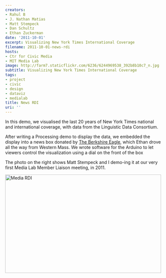```yaml
---
creators:
- Rahul B
- J. Nathan Matias
- Matt Stempeck
- Dan Schultz
- Ethan Zuckerman
date: '2011-10-01'
excerpt: Visualizing New York Times International Coverage
filename: 2011-10-01-news-rdi
hosts:
- Ctr for Civic Media
- MIT Media Lab
image: http://farm7.staticflickr.com/6236/6244969538_392b8b10c7_n.jpg
subtitle: Visualizing New York Times International Coverage
tags:
- project
- civic
- design
- dataviz
- medialab
title: News RDI
uri: ''
---
```


<p>In this demo, we visualised the last 20 years of New York Times national and international coverage, with data from the Linguistic Data Consortium.</p>

<p>After writing a Processing demo to display the data, we embedded the display into a news box donated by <a href="http://www.berkshireeagle.com/" rel="nofollow">The Berkshire Eagle</a>, which Ethan drove all the way from Western Mass. We wrote software for the Arduino to let viewers control the visualization using a dial on the front of the box</p>

<p>The photo on the right shows Matt Stempeck and I demo-ing it at our very first Media Lab Member Liaison meeting, in 2011.</p>

<a href="http://www.flickr.com/photos/natematias/6244448651/" title="Media RDI by rubberpaw, on Flickr"><img src="http://farm7.staticflickr.com/6163/6244448651_d65fa49a34.jpg" width="500" height="315" alt="Media RDI"></a>